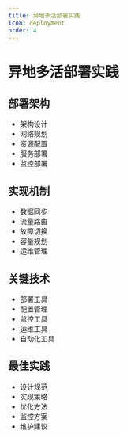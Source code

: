 ```yaml
---
title: 异地多活部署实践
icon: deployment
order: 4
---
```


# 异地多活部署实践

## 部署架构
- 架构设计
- 网络规划
- 资源配置
- 服务部署
- 监控部署

## 实现机制
- 数据同步
- 流量路由
- 故障切换
- 容量规划
- 运维管理

## 关键技术
- 部署工具
- 配置管理
- 监控工具
- 运维工具
- 自动化工具

## 最佳实践
- 设计规范
- 实现策略
- 优化方法
- 监控方案
- 维护建议
